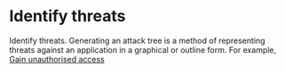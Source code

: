 # Identify threats

Identify threats. Generating an attack tree is a method of representing threats against an application in a graphical or outline form. For example, [Gain unauthorised access](../../trees/system-hacking/Gain-unauthorised-access.md)
